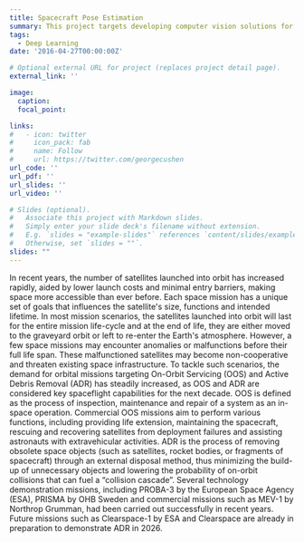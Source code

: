 ```yaml
---
title: Spacecraft Pose Estimation
summary: This project targets developing computer vision solutions for Space Situational Awareness with a focus on spacecraft pose estimation.
tags:
  - Deep Learning
date: '2016-04-27T00:00:00Z'

# Optional external URL for project (replaces project detail page).
external_link: ''

image:
  caption: 
  focal_point: 

links:
#   - icon: twitter
#     icon_pack: fab
#     name: Follow
#     url: https://twitter.com/georgecushen
url_code: ''
url_pdf: ''
url_slides: ''
url_video: ''

# Slides (optional).
#   Associate this project with Markdown slides.
#   Simply enter your slide deck's filename without extension.
#   E.g. `slides = "example-slides"` references `content/slides/example-slides.md`.
#   Otherwise, set `slides = ""`.
slides: ""
---
```


In recent years, the number of satellites launched into orbit has increased rapidly, aided by lower launch costs and minimal entry barriers, making space more accessible than ever before. Each space mission has a unique set of goals that influences the satellite's size, functions and intended lifetime. In most mission scenarios, the satellites launched into orbit will last for the entire mission life-cycle and at the end of life, they are either moved to the graveyard orbit or left to re-enter the Earth's atmosphere. However, a few space missions may encounter anomalies or malfunctions before their full life span. These malfunctioned satellites may become non-cooperative and threaten existing space infrastructure. To tackle such scenarios, the demand for orbital missions targeting On-Orbit Servicing (OOS) and Active Debris Removal (ADR) has steadily increased, as OOS and ADR are considered key spaceflight  capabilities for the next decade.  OOS is defined as the process of inspection, maintenance and repair of a system as an in-space operation. Commercial OOS missions aim to perform various functions, including providing life extension, maintaining the spacecraft, rescuing and recovering satellites from deployment failures and assisting astronauts with extravehicular activities. ADR is the process of removing obsolete space objects (such as satellites, rocket bodies, or fragments of spacecraft) through an external disposal method, thus minimizing the build-up of unnecessary objects and lowering the probability of on-orbit collisions that can fuel a “collision cascade”.  Several technology demonstration missions, including PROBA-3 by the European Space Agency (ESA), PRISMA by OHB Sweden and commercial missions such as MEV-1 by Northrop Grumman, had been carried out successfully in recent years. Future missions such as Clearspace-1 by ESA and Clearspace are already in preparation to demonstrate ADR in 2026.
